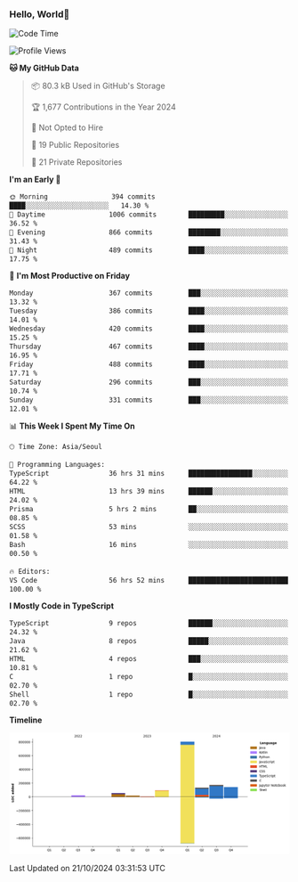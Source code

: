 
### Hello, World🐤

<!--START_SECTION:waka-->
![Code Time](http://img.shields.io/badge/Code%20Time-875%20hrs%2041%20mins-blue)

![Profile Views](http://img.shields.io/badge/Profile%20Views-1-blue)

**🐱 My GitHub Data** 

> 📦 80.3 kB Used in GitHub's Storage 
 > 
> 🏆 1,677 Contributions in the Year 2024
 > 
> 🚫 Not Opted to Hire
 > 
> 📜 19 Public Repositories 
 > 
> 🔑 21 Private Repositories 
 > 
**I'm an Early 🐤** 

```text
🌞 Morning                394 commits         ████░░░░░░░░░░░░░░░░░░░░░   14.30 % 
🌆 Daytime                1006 commits        █████████░░░░░░░░░░░░░░░░   36.52 % 
🌃 Evening                866 commits         ████████░░░░░░░░░░░░░░░░░   31.43 % 
🌙 Night                  489 commits         ████░░░░░░░░░░░░░░░░░░░░░   17.75 % 
```
📅 **I'm Most Productive on Friday** 

```text
Monday                   367 commits         ███░░░░░░░░░░░░░░░░░░░░░░   13.32 % 
Tuesday                  386 commits         ████░░░░░░░░░░░░░░░░░░░░░   14.01 % 
Wednesday                420 commits         ████░░░░░░░░░░░░░░░░░░░░░   15.25 % 
Thursday                 467 commits         ████░░░░░░░░░░░░░░░░░░░░░   16.95 % 
Friday                   488 commits         ████░░░░░░░░░░░░░░░░░░░░░   17.71 % 
Saturday                 296 commits         ███░░░░░░░░░░░░░░░░░░░░░░   10.74 % 
Sunday                   331 commits         ███░░░░░░░░░░░░░░░░░░░░░░   12.01 % 
```


📊 **This Week I Spent My Time On** 

```text
🕑︎ Time Zone: Asia/Seoul

💬 Programming Languages: 
TypeScript               36 hrs 31 mins      ████████████████░░░░░░░░░   64.22 % 
HTML                     13 hrs 39 mins      ██████░░░░░░░░░░░░░░░░░░░   24.02 % 
Prisma                   5 hrs 2 mins        ██░░░░░░░░░░░░░░░░░░░░░░░   08.85 % 
SCSS                     53 mins             ░░░░░░░░░░░░░░░░░░░░░░░░░   01.58 % 
Bash                     16 mins             ░░░░░░░░░░░░░░░░░░░░░░░░░   00.50 % 

🔥 Editors: 
VS Code                  56 hrs 52 mins      █████████████████████████   100.00 % 
```

**I Mostly Code in TypeScript** 

```text
TypeScript               9 repos             ██████░░░░░░░░░░░░░░░░░░░   24.32 % 
Java                     8 repos             █████░░░░░░░░░░░░░░░░░░░░   21.62 % 
HTML                     4 repos             ███░░░░░░░░░░░░░░░░░░░░░░   10.81 % 
C                        1 repo              █░░░░░░░░░░░░░░░░░░░░░░░░   02.70 % 
Shell                    1 repo              █░░░░░░░░░░░░░░░░░░░░░░░░   02.70 % 
```



**Timeline**

![Lines of Code chart](https://raw.githubusercontent.com/jilpoom/jilpoom/main/assets/bar_graph.png)


 Last Updated on 21/10/2024 03:31:53 UTC
<!--END_SECTION:waka-->
